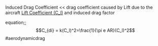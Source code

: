 Induced Drag Coefficient << drag coefficient caused by Lift due to the aircraft [Lift Coefficient (C_l)](Lift%20Coefficient%20(C_l).md) and induced drag factor

equation;; $$C_{di} = k(C_l)^2=\frac{1}{\pi e AR}(C_l)^2$$
#aerodynamicdrag 